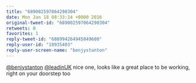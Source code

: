 ```yaml
---
title: "689002597064290304"
date: Mon Jan 18 08:33:14 +0000 2016
original-tweet-id: "689002597064290304"
retweets: 0
favorites: 1
reply-tweet-id: "688994264945049600"
reply-user-id: "18935403"
reply-user-screen-name: "benjystanton"
---
```

<a href="https://twitter.com/benjystanton">@benjystanton</a> <a href="https://twitter.com/leadinUK">@leadinUK</a> nice one, looks like a great place to be working, right on your doorstep too
